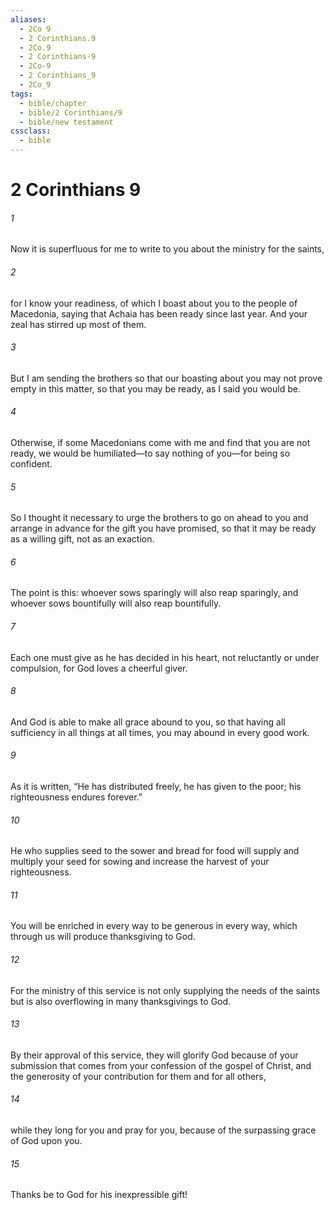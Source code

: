 ```yaml
---
aliases:
  - 2Co 9
  - 2 Corinthians.9
  - 2Co.9
  - 2 Corinthians-9
  - 2Co-9
  - 2 Corinthians_9
  - 2Co_9
tags:
  - bible/chapter
  - bible/2 Corinthians/9
  - bible/new testament
cssclass:
  - bible
---
```


# 2 Corinthians 9

###### 1
Now it is superfluous for me to write to you about the ministry for the saints,
###### 2
for I know your readiness, of which I boast about you to the people of Macedonia, saying that Achaia has been ready since last year. And your zeal has stirred up most of them.
###### 3
But I am sending the brothers so that our boasting about you may not prove empty in this matter, so that you may be ready, as I said you would be.
###### 4
Otherwise, if some Macedonians come with me and find that you are not ready, we would be humiliated—to say nothing of you—for being so confident.
###### 5
So I thought it necessary to urge the brothers to go on ahead to you and arrange in advance for the gift you have promised, so that it may be ready as a willing gift, not as an exaction.
###### 6
The point is this: whoever sows sparingly will also reap sparingly, and whoever sows bountifully will also reap bountifully.
###### 7
Each one must give as he has decided in his heart, not reluctantly or under compulsion, for God loves a cheerful giver.
###### 8
And God is able to make all grace abound to you, so that having all sufficiency in all things at all times, you may abound in every good work.
###### 9
As it is written, “He has distributed freely, he has given to the poor; his righteousness endures forever.”
###### 10
He who supplies seed to the sower and bread for food will supply and multiply your seed for sowing and increase the harvest of your righteousness.
###### 11
You will be enriched in every way to be generous in every way, which through us will produce thanksgiving to God.
###### 12
For the ministry of this service is not only supplying the needs of the saints but is also overflowing in many thanksgivings to God.
###### 13
By their approval of this service, they will glorify God because of your submission that comes from your confession of the gospel of Christ, and the generosity of your contribution for them and for all others,
###### 14
while they long for you and pray for you, because of the surpassing grace of God upon you.
###### 15
Thanks be to God for his inexpressible gift!


